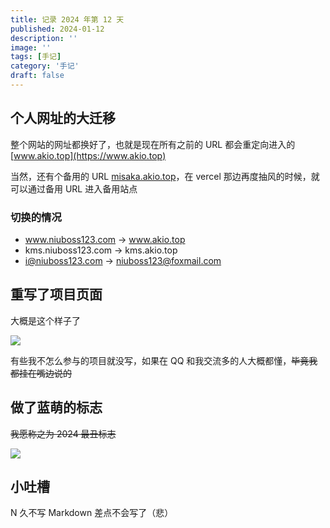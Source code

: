 ```yaml
---
title: 记录 2024 年第 12 天
published: 2024-01-12
description: ''
image: ''
tags: [手记]
category: '手记'
draft: false 
---
```

## 个人网址的大迁移

整个网站的网址都换好了，也就是现在所有之前的 URL 都会重定向进入的 [www.akio.top](https://www.akio.top)

当然，还有个备用的 URL [misaka.akio.top](https://misaka.akio.top)，在 vercel 那边再度抽风的时候，就可以通过备用 URL 进入备用站点

### 切换的情况

- www.niuboss123.com → www.akio.top
- kms.niuboss123.com → kms.akio.top
- i@niuboss123.com → niuboss123@foxmail.com

## 重写了项目页面

大概是这个样子了

![](https://server.akio.top/api/v2/objects/icon/6eofj1qmtint0l9843.png)

有些我不怎么参与的项目就没写，如果在 QQ 和我交流多的人大概都懂，~~毕竟我都挂在嘴边说的~~

## 做了蓝萌的标志

~~我愿称之为 2024 最丑标志~~

![](https://server.akio.top/api/v2/objects/icon/9sng5gcez04i1rjp1c.jpg)

## 小吐槽
N 久不写 Markdown 差点不会写了（悲）